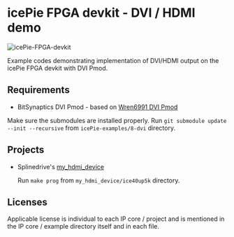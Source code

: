 # icePie FPGA devkit - DVI / HDMI demo

![icePie-FPGA-devkit](/icepie-examples/docs/icePie-FPGA-devkit.jpg)

Example codes demonstrating implementation of DVI/HDMI output on the icePie FPGA devkit with DVI Pmod.

## Requirements

* BitSynaptics DVI Pmod - based on [Wren6991 DVI Pmod](https://github.com/Wren6991/DVI-PMOD)

Make sure the submodules are installed properly. Run `git submodule update --init --recursive` from `icePie-examples/8-dvi` directory.

## Projects

* Splinedrive's [my_hdmi_device](https://github.com/splinedrive/my_hdmi_device)

  Run `make prog` from `my_hdmi_device/ice40up5k` directory.
  
## Licenses

  Applicable license is individual to each IP core / project and is mentioned in the IP core / example directory itself and in each file.


